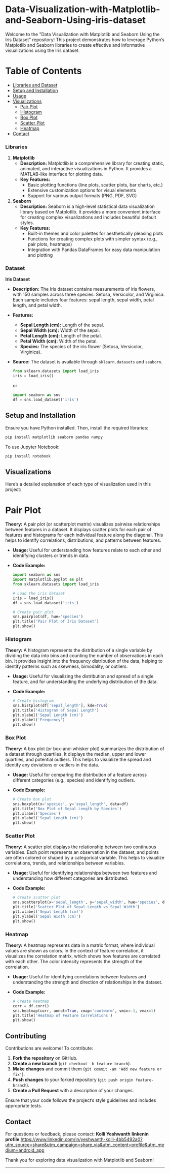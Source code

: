# Data-Visualization-with-Matplotlib-and-Seaborn-Using-iris-dataset
Welcome to the "Data Visualization with Matplotlib and Seaborn Using the Iris Dataset" repository! This project demonstrates how to leverage Python’s Matplotlib and Seaborn libraries to create effective and informative visualizations using the Iris dataset.
# Table of Contents
- [Libraries and Dataset](#libraries-and-dataset)
- [Setup and Installation](#setup-and-installation)
- [Usage](#usage)
- [Visualizations](#visualizations)
  - [Pair Plot](#pair-plot)
  - [Histogram](#histogram)
  - [Box Plot](#box-plot)
  - [Scatter Plot](#scatter-plot)
  - [Heatmap](#heatmap)
- [Contact](#contact)
### Libraries
1. **Matplotlib**
   - **Description:** Matplotlib is a comprehensive library for creating static, animated, and interactive visualizations in Python. It provides a MATLAB-like interface for plotting data.
   - **Key Features:**
     - Basic plotting functions (line plots, scatter plots, bar charts, etc.)
     - Extensive customization options for visual elements
     - Support for various output formats (PNG, PDF, SVG)
2. **Seaborn**
   - **Description:** Seaborn is a high-level statistical data visualization library based on Matplotlib. It provides a more convenient interface for creating complex visualizations and includes beautiful default styles.
   - **Key Features:**
     - Built-in themes and color palettes for aesthetically pleasing plots
     - Functions for creating complex plots with simpler syntax (e.g., pair plots, heatmaps)
     - Integration with Pandas DataFrames for easy data manipulation and plotting

### Dataset

**Iris Dataset**
- **Description:** The Iris dataset contains measurements of iris flowers, with 150 samples across three species: Setosa, Versicolor, and Virginica. Each sample includes four features: sepal length, sepal width, petal length, and petal width.
- **Features:**
  - **Sepal Length (cm):** Length of the sepal.
  - **Sepal Width (cm):** Width of the sepal.
  - **Petal Length (cm):** Length of the petal.
  - **Petal Width (cm):** Width of the petal.
  - **Species:** The species of the iris flower (Setosa, Versicolor, Virginica).
- **Source:** The dataset is available through `sklearn.datasets` and `seaborn`.

  ```python
  from sklearn.datasets import load_iris
  iris = load_iris()
  ```

  or

  ```python
  import seaborn as sns
  df = sns.load_dataset('iris')
  ```

## Setup and Installation

Ensure you have Python installed. Then, install the required libraries:

```bash
pip install matplotlib seaborn pandas numpy
```

To use Jupyter Notebook:

```bash
pip install notebook
```
## Visualizations

Here’s a detailed explanation of each type of visualization used in this project:

# Pair Plot

**Theory:** A pair plot (or scatterplot matrix) visualizes pairwise relationships between features in a dataset. It displays scatter plots for each pair of features and histograms for each individual feature along the diagonal. This helps to identify correlations, distributions, and patterns between features.

- **Usage:** Useful for understanding how features relate to each other and identifying clusters or trends in data.
- **Code Example:**

  ```python
  import seaborn as sns
  import matplotlib.pyplot as plt
  from sklearn.datasets import load_iris

  # Load the iris dataset
  iris = load_iris()
  df = sns.load_dataset('iris')

  # Create pair plot
  sns.pairplot(df, hue='species')
  plt.title('Pair Plot of Iris Dataset')
  plt.show()
  ```

### Histogram

**Theory:** A histogram represents the distribution of a single variable by dividing the data into bins and counting the number of observations in each bin. It provides insight into the frequency distribution of the data, helping to identify patterns such as skewness, bimodality, or outliers.

- **Usage:** Useful for visualizing the distribution and spread of a single feature, and for understanding the underlying distribution of the data.
- **Code Example:**

  ```python
  # Create histogram
  sns.histplot(df['sepal_length'], kde=True)
  plt.title('Histogram of Sepal Length')
  plt.xlabel('Sepal Length (cm)')
  plt.ylabel('Frequency')
  plt.show()
  ```

### Box Plot

**Theory:** A box plot (or box-and-whisker plot) summarizes the distribution of a dataset through quartiles. It displays the median, upper and lower quartiles, and potential outliers. This helps to visualize the spread and identify any deviations or outliers in the data.

- **Usage:** Useful for comparing the distribution of a feature across different categories (e.g., species) and identifying outliers.
- **Code Example:**

  ```python
  # Create box plot
  sns.boxplot(x='species', y='sepal_length', data=df)
  plt.title('Box Plot of Sepal Length by Species')
  plt.xlabel('Species')
  plt.ylabel('Sepal Length (cm)')
  plt.show()
  ```

### Scatter Plot

**Theory:** A scatter plot displays the relationship between two continuous variables. Each point represents an observation in the dataset, and points are often colored or shaped by a categorical variable. This helps to visualize correlations, trends, and relationships between variables.

- **Usage:** Useful for identifying relationships between two features and understanding how different categories are distributed.
- **Code Example:**

  ```python
  # Create scatter plot
  sns.scatterplot(x='sepal_length', y='sepal_width', hue='species', data=df)
  plt.title('Scatter Plot of Sepal Length vs Sepal Width')
  plt.xlabel('Sepal Length (cm)')
  plt.ylabel('Sepal Width (cm)')
  plt.show()
  ```

### Heatmap

**Theory:** A heatmap represents data in a matrix format, where individual values are shown as colors. In the context of feature correlation, it visualizes the correlation matrix, which shows how features are correlated with each other. The color intensity represents the strength of the correlation.

- **Usage:** Useful for identifying correlations between features and understanding the strength and direction of relationships in the dataset.
- **Code Example:**

  ```python
  # Create heatmap
  corr = df.corr()
  sns.heatmap(corr, annot=True, cmap='coolwarm', vmin=-1, vmax=1)
  plt.title('Heatmap of Feature Correlations')
  plt.show()
  ```

## Contributing

Contributions are welcome! To contribute:

1. **Fork the repository** on GitHub.
2. **Create a new branch** (`git checkout -b feature-branch`).
3. **Make changes** and commit them (`git commit -am 'Add new feature or fix'`).
4. **Push changes** to your forked repository (`git push origin feature-branch`).
5. **Create a Pull Request** with a description of your changes.

Ensure that your code follows the project’s style guidelines and includes appropriate tests.
## Contact

For questions or feedback, please contact:
**Kolli Yeshwanth**
**linkenin profile**:https://www.linkedin.com/in/yeshwanth-kolli-4bb5492a0?utm_source=share&utm_campaign=share_via&utm_content=profile&utm_medium=android_app


Thank you for exploring data visualization with Matplotlib and Seaborn!

---
